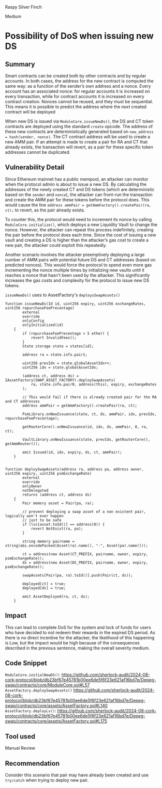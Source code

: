 Raspy Silver Finch

Medium

# Possibility of DoS when issuing new DS

## Summary

Smart contracts can be created both by other contracts and by regular accounts. In both cases, the address for the new contract is computed the same way: as a function of the sender’s own address and a nonce. Every account has an associated nonce: for regular accounts it is increased on every transaction, while for contract accounts it is increased on every contract creation. Nonces cannot be reused, and they must be sequential. This means it is possible to predict the address where the _next_ created contract will be deployed

When new DS is issued via `ModuleCore.issueNewDs()`, the DS and CT token contracts are deployed using the standard `create` opcode. The address of these new contracts are deterministically generated based on `new_address = hash(sender, nonce)`. The CT contract address will be used to create a new AMM pair. If an attempt is made to create a pair for RA and CT that already exists, the transaction will revert, as a pair for these specific token addresses cannot be duplicated.
## Vulnerability Detail

Since Ethereum mainnet has a public mempool, an attacker can monitor when the protocol admin is about to issue a new DS. By calculating the addresses of the newly created CT and DS tokens (which are deterministic based on the `sender` and `nonce`), the attacker can front-run the transaction and create the AMM pair for these tokens before the protocol does. This would cause the line `address ammPair = getAmmFactory().createPair(ra, ct);` to revert, as the pair already exists.

To counter this, the protocol would need to increment its nonce by calling `ModuleCore.initialize()`, which deploys a new Liquidity Vault to change the nonce. However, the attacker can repeat this process indefinitely, creating the pair before the protocol does each time. Since the cost of issuing a new vault and creating a DS is higher than the attacker’s gas cost to create a new pair, the attacker could exploit this repeatedly.

Another scenario involves the attacker preemptively deploying a large number of AMM pairs with potential future DS and CT addresses (based on predicted nonces). This would force the protocol to spend even more gas incrementing the nonce multiple times by initializing new vaults until it reaches a nonce that hasn't been used by the attacker. This significantly increases the gas costs and complexity for the protocol to issue new DS tokens.

`issueNewDs()` uses to AssetFactory's `deploysSwapAssets()`
```solidity
function issueNewDs(Id id, uint256 expiry, uint256 exchangeRates, uint256 repurchaseFeePrecentage)
        external
        override
        onlyConfig
        onlyInitialized(id)
    {
        if (repurchaseFeePrecentage > 5 ether) {
            revert InvalidFees();
        }
        State storage state = states[id];

        address ra = state.info.pair1;

        uint256 prevIdx = state.globalAssetIdx++;
        uint256 idx = state.globalAssetIdx;

        (address ct, address ds) = IAssetFactory(SWAP_ASSET_FACTORY).deploySwapAssets(
            ra, state.info.pair0, address(this), expiry, exchangeRates
        );

		// This would fail if there is already created pair for the RA and CT addresses
        address ammPair = getAmmFactory().createPair(ra, ct);

        PsmLibrary.onNewIssuance(state, ct, ds, ammPair, idx, prevIdx, repurchaseFeePrecentage);

        getRouterCore().onNewIssuance(id, idx, ds, ammPair, 0, ra, ct);

        VaultLibrary.onNewIssuance(state, prevIdx, getRouterCore(), getAmmRouter());

        emit Issued(id, idx, expiry, ds, ct, ammPair);
    }


```

```solidity
function deploySwapAssets(address ra, address pa, address owner, uint256 expiry, uint256 psmExchangeRate)
        external
        override
        onlyOwner
        notDelegated
        returns (address ct, address ds)
    {
        Pair memory asset = Pair(pa, ra);

        // prevent deploying a swap asset of a non existent pair, logically won't ever happen
        // just to be safe
        if (lvs[asset.toId()] == address(0)) {
            revert NotExist(ra, pa);
        }

        string memory pairname = string(abi.encodePacked(Asset(ra).name(), "-", Asset(pa).name()));

        ct = address(new Asset(CT_PREFIX, pairname, owner, expiry, psmExchangeRate));
        ds = address(new Asset(DS_PREFIX, pairname, owner, expiry, psmExchangeRate));

        swapAssets[Pair(pa, ra).toId()].push(Pair(ct, ds));

        deployed[ct] = true;
        deployed[ds] = true;

        emit AssetDeployed(ra, ct, ds);
    }
```
## Impact

This can lead to complete DoS for the system and lock of funds for users who have decided to not redeem their rewards in the expired DS period. As there is no direct incentive for the attacker, the likelihood of this happening is Low, but the impact would be high because of the consequences described in the previous sentence, making the overall severity medium.
## Code Snippet

`ModuleCore.initialNewDS()`:
https://github.com/sherlock-audit/2024-08-cork-protocol/blob/db23bf67e45781b00ee6de5f6f23e621af16bd7e/Depeg-swap/contracts/core/ModuleCore.sol#L57
`AssetFactory.deploySwapAssets()`
https://github.com/sherlock-audit/2024-08-cork-protocol/blob/db23bf67e45781b00ee6de5f6f23e621af16bd7e/Depeg-swap/contracts/core/assets/AssetFactory.sol#L140
`AssetFactory.deployLv()`:
https://github.com/sherlock-audit/2024-08-cork-protocol/blob/db23bf67e45781b00ee6de5f6f23e621af16bd7e/Depeg-swap/contracts/core/assets/AssetFactory.sol#L175
## Tool used

Manual Review
## Recommendation

Consider this scenario that pair may have already been created and use `try/catch` when trying to deploy new pair.